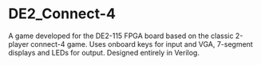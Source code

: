 # DE2_Connect-4
A game developed for the DE2-115 FPGA board based on the classic 2-player connect-4 game. Uses onboard keys for input and VGA, 7-segment displays and LEDs for output.
Designed entirely in Verilog.

